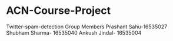 # ACN-Course-Project
Twitter-spam-detection
Group Members
Prashant Sahu-16535027
Shubham Sharma- 16535040
Ankush Jindal- 16535004

